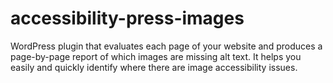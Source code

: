 # accessibility-press-images
WordPress plugin that evaluates each page of your website and produces a page-by-page report of which images are missing alt text. It helps you easily and quickly identify where there are image accessibility issues.
